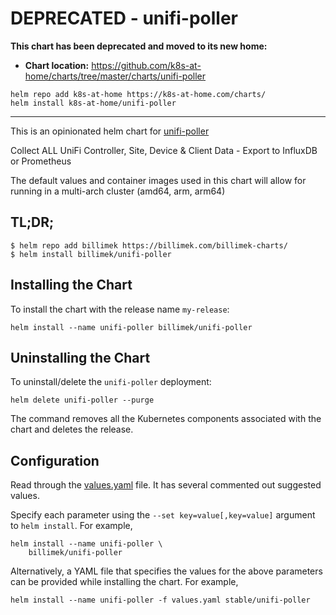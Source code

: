 # DEPRECATED - unifi-poller

**This chart has been deprecated and moved to its new home:**

- **Chart location:** https://github.com/k8s-at-home/charts/tree/master/charts/unifi-poller

```console
helm repo add k8s-at-home https://k8s-at-home.com/charts/
helm install k8s-at-home/unifi-poller
```

---

This is an opinionated helm chart for [unifi-poller](https://github.com/unifi-poller/unifi-poller)

Collect ALL UniFi Controller, Site, Device & Client Data - Export to InfluxDB or Prometheus

The default values and container images used in this chart will allow for running in a multi-arch cluster (amd64, arm, arm64)

## TL;DR;

```shell
$ helm repo add billimek https://billimek.com/billimek-charts/
$ helm install billimek/unifi-poller
```

## Installing the Chart

To install the chart with the release name `my-release`:

```console
helm install --name unifi-poller billimek/unifi-poller
```

## Uninstalling the Chart

To uninstall/delete the `unifi-poller` deployment:

```console
helm delete unifi-poller --purge
```

The command removes all the Kubernetes components associated with the chart and deletes the release.

## Configuration

Read through the [values.yaml](https://github.com/billimek/billimek-charts/blob/master/charts/unifi-poller/values.yaml) file. It has several commented out suggested values.

Specify each parameter using the `--set key=value[,key=value]` argument to `helm install`. For example,

```console
helm install --name unifi-poller \
    billimek/unifi-poller
```

Alternatively, a YAML file that specifies the values for the above parameters can be provided while installing the chart. For example,

```console
helm install --name unifi-poller -f values.yaml stable/unifi-poller
```
